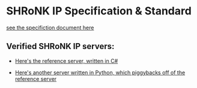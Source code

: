 # SHRoNK IP Specification & Standard

[see the specifiction document here](/RFS0001.md)


## Verified SHRoNK IP servers:

* [Here's the reference server, written in C#](https://github.com/SHRoNK-Corporation/shronk-ip)

* [Here's another server written in Python, which piggybacks off of the reference server](https://git.i-am.nexus/nex/ipserv)
